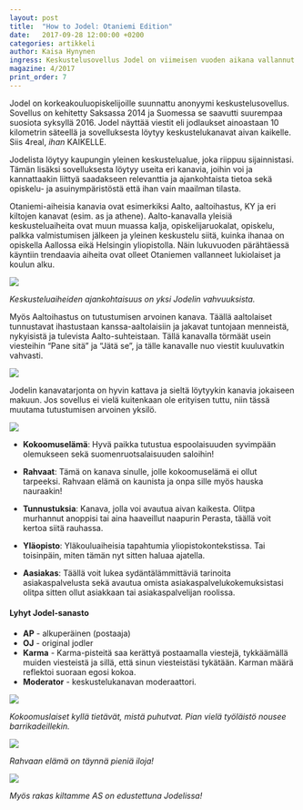 ```yaml
---
layout: post
title:  "How to Jodel: Otaniemi Edition"
date:   2017-09-28 12:00:00 +0200
categories: artikkeli
author: Kaisa Hynynen
ingress: Keskustelusovellus Jodel on viimeisen vuoden aikana vallannut myös Otaniemen kampuksen ja valloittanut Aallon opiskelijat. Keräsimme kokoon parhaat Jodel-vinkit, jotta jokainen opiskelija, sekä uusi että vanha, saa kaiken irti tästä mobiiliviestinnän lahjasta maailmalle.
magazine: 4/2017
print_order: 7
---
```


Jodel on korkeakouluopiskelijoille suunnattu anonyymi keskustelusovellus. Sovellus on kehitetty Saksassa 2014 ja Suomessa se saavutti suurempaa suosiota syksyllä 2016. Jodel näyttää viestit eli jodlaukset ainoastaan 10 kilometrin säteellä ja sovelluksesta löytyy keskustelukanavat aivan kaikelle. Siis 4real, _ihan_ KAIKELLE. 

Jodelista löytyy kaupungin yleinen keskustelualue, joka riippuu sijainnistasi. Tämän lisäksi sovelluksesta löytyy useita eri kanavia, joihin voi ja kannattaakin liittyä saadakseen relevanttia ja ajankohtaista tietoa sekä opiskelu- ja asuinympäristöstä että ihan vain maailman tilasta.

Otaniemi-aiheisia kanavia ovat esimerkiksi Aalto, aaltoihastus, KY ja eri kiltojen kanavat (esim. as ja athene). Aalto-kanavalla yleisiä keskusteluaiheita ovat muun muassa kalja, opiskelijaruokalat, opiskelu, palkka valmistumisen jälkeen ja yleinen keskustelu siitä, kuinka ihanaa on opiskella Aallossa eikä Helsingin yliopistolla. Näin lukuvuoden pärähtäessä käyntiin trendaavia aiheita ovat olleet Otaniemen vallanneet lukiolaiset ja koulun alku.

<img src="/static/2017-03/jodel1.png" />

*Keskusteluaiheiden ajankohtaisuus on yksi Jodelin vahvuuksista.*


Myös Aaltoihastus on tutustumisen arvoinen kanava. Täällä aaltolaiset tunnustavat ihastustaan kanssa-aaltolaisiin ja jakavat tuntojaan menneistä, nykyisistä ja tulevista Aalto-suhteistaan. Tällä kanavalla törmäät usein viesteihin “Pane sitä” ja “Jätä se”, ja tälle kanavalle nuo viestit kuuluvatkin vahvasti. 

<img src="/static/2017-03/jodel2.png" />

Jodelin kanavatarjonta on hyvin kattava ja sieltä löytyykin kanavia jokaiseen makuun. Jos sovellus ei vielä kuitenkaan ole erityisen tuttu, niin tässä muutama tutustumisen arvoinen yksilö.

<img src="/static/2017-03/jodel3.png" />

- **Kokoomuselämä**: Hyvä paikka tutustua espoolaisuuden syvimpään olemukseen sekä suomenruotsalaisuuden saloihin!

- **Rahvaat**: Tämä on kanava sinulle, jolle kokoomuselämä ei ollut tarpeeksi. Rahvaan elämä on kaunista ja onpa sille myös hauska nauraakin!

- **Tunnustuksia**: Kanava, jolla voi avautua aivan kaikesta. Olitpa murhannut anoppisi tai aina haaveillut naapurin Perasta, täällä voit kertoa siitä rauhassa.

- **Yläopisto**: Yläkouluaiheisia tapahtumia yliopistokontekstissa. Tai toisinpäin, miten tämän nyt sitten haluaa ajatella.

- **Aasiakas**: Täällä voit lukea sydäntälämmittäviä tarinoita asiakaspalvelusta sekä avautua omista asiakaspalvelukokemuksistasi olitpa sitten ollut asiakkaan tai asiakaspalvelijan roolissa.


#### Lyhyt Jodel-sanasto
- **AP** - alkuperäinen (postaaja)
- **OJ** - original jodler
- **Karma** - Karma-pisteitä saa kerättyä postaamalla viestejä, tykkäämällä muiden viesteistä ja sillä, että sinun viesteistäsi tykätään. Karman määrä reflektoi suoraan egosi kokoa.
- **Moderator** - keskustelukanavan moderaattori. 

<img src="/static/2017-03/jodel4.jpg" />

*Kokoomuslaiset kyllä tietävät, mistä puhutvat. Pian vielä työläistö nousee barrikadeillekin.*

<img src="/static/2017-03/jodel5.png" />

*Rahvaan elämä on täynnä pieniä iloja!*


<img src="/static/2017-03/jodel6.png" />

*Myös rakas kiltamme AS on edustettuna Jodelissa!*
